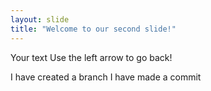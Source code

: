 ```yaml
---
layout: slide
title: "Welcome to our second slide!"
---
```

Your text
Use the left arrow to go back!

I have created a branch
I have made a commit
